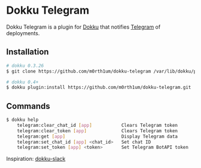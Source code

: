 # Dokku Telegram

Dokku Telegram is a plugin for [Dokku](https://github.com/progrium/dokku) that notifies [Telegram](https://telegram.org/) of deployments.

## Installation

```sh
# dokku 0.3.26
$ git clone https://github.com/m0rth1um/dokku-telegram /var/lib/dokku/plugins/telegram

# dokku 0.4+
$ dokku plugin:install https://github.com/m0rth1um/dokku-telegram.git
```

## Commands

```sh
$ dokku help
    telegram:clear_chat_id [app]           Clears Telegram token
    telegram:clear_token [app]             Clears Telegram token
    telegram:get [app]                     Display Telegram data
    telegram:set_chat_id [app] <chat_id>   Set chat ID
    telegram:set_token [app] <token>       Set Telegram BotAPI token
```

Inspiration: [dokku-slack](https://github.com/ribot/dokku-slack)
